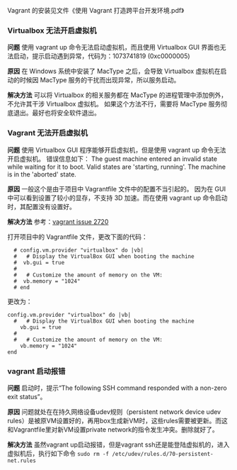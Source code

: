 
Vagrant 的安装见文件《使用 Vagrant 打造跨平台开发环境.pdf》

### Virtualbox 无法开启虚拟机
**问题**
使用 vagrant up 命令无法启动虚拟机，而且使用 Virtualbox GUI 界面也无法启动，提示启动遇到异常，代码为：1073741819 (0xc0000005)

**原因**
在 Windows 系统中安装了 MacType 之后，会导致 Virtualbox 虚拟机在启动的时候因 MacType 服务的干扰而出现异常，所以服务启动。

**解决方法**
可以将 Virtualbox 的相关服务都在 MacType 的进程管理中添加例外，不允许其干涉 Virtualbox 虚拟机。
如果这个方法不行，需要将 MacType 服务彻底退出。最好也将安全软件退出。


### Vagrant 无法开启虚拟机
**问题**
使用 Virtualbox GUI 程序能够开启虚拟机，但是使用 vagrant up 命令无法开启虚拟机。
错误信息如下：
	The guest machine entered an invalid state while waiting for it to boot. Valid states are 'starting, running'. The machine is in the 'aborted' state.

**原因**
一般这个是由于项目中 Vagrantfile 文件中的配置不当引起的。
因为在 GUI 中可以看到设置了较小的显存，不支持 3D 加速。而在使用 vagrant up 命令启动时，其配置没有设置好。

**解决方法**
参考：[vagrant issue 2720](https://github.com/mitchellh/vagrant/issues/2720)

打开项目中的 Vagrantfile 文件，更改下面的代码：

```shell
  # config.vm.provider "virtualbox" do |vb|
  #   # Display the VirtualBox GUI when booting the machine
  #  vb.gui = true
  #
  #   # Customize the amount of memory on the VM:
  #  vb.memory = "1024"
  # end
```

更改为：

```shell
config.vm.provider "virtualbox" do |vb|
  #   # Display the VirtualBox GUI when booting the machine
    vb.gui = true
  #
  #   # Customize the amount of memory on the VM:
    vb.memory = "1024"
end
```


### vagrant 启动报错
**问题**
启动时，提示“The following SSH command responded with a non-zero exit status”。

**原因**
问题就处在在持久网络设备udev规则（persistent network device udev rules）是被原VM设置好的，再用box生成新VM时，这些rules需要被更新。而这和Vagrantfile里对新VM设置private network的指令发生冲突。删除就好了。

**解决方法**
虽然vagrant up启动报错，但是vagrant ssh还是能登陆虚拟机的，进入虚拟机后，执行如下命令
`sudo rm -f /etc/udev/rules.d/70-persistent-net.rules`




